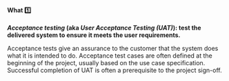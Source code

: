 <div id="title">

#### What :one:

</div>

<div id="body">

**_Acceptance testing_ (aka _User Acceptance Testing (UAT)_): test the delivered system to ensure it meets the user requirements.**

Acceptance tests give an assurance to the customer that the system does what it is intended to do. Acceptance test cases are often defined at the beginning of the project, usually based on the use case specification. Successful completion of UAT is often a prerequisite to the project sign-off.

</div>

<div id="extras">
</div>
